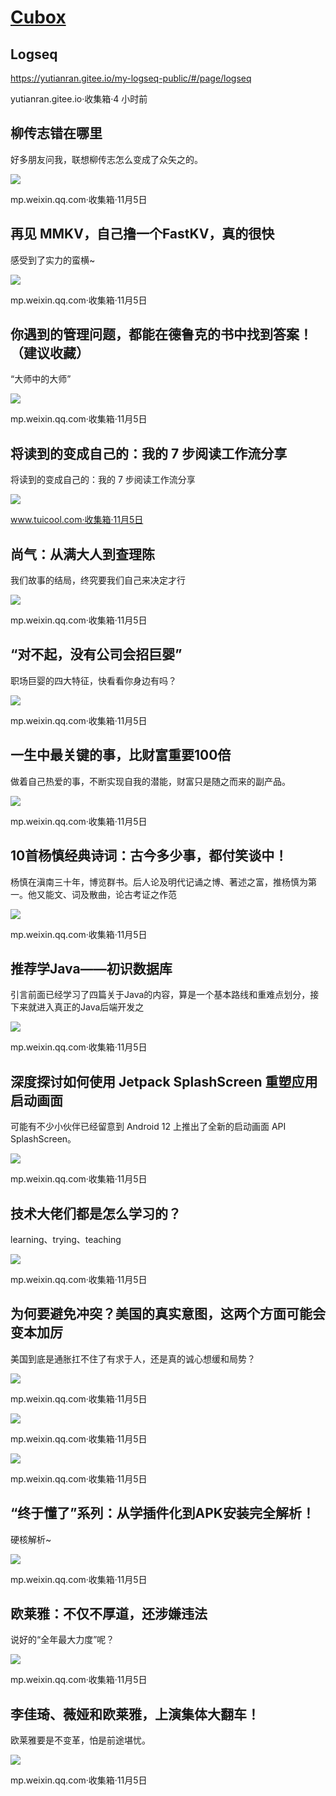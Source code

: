 # [Cubox](https://cubox.pro/web/save/inbox)

## Logseq

https://yutianran.gitee.io/my-logseq-public/#/page/logseq

yutianran.gitee.io·收集箱·4 小时前

## 柳传志错在哪里

好多朋友问我，联想柳传志怎么变成了众矢之的。

![](https://image.cubox.pro/surface/2021111920172735595/39872.jpg?imageMogr2/auto-orient/thumbnail/300x/blur/1x0/quality/85/ignore-error/1)

mp.weixin.qq.com·收集箱·11月5日

## 再见 MMKV，自己撸一个FastKV，真的很快

感受到了实力的蛮横~

![](https://image.cubox.pro/surface/2021111920165589591/12911.jpg?imageMogr2/auto-orient/thumbnail/300x/blur/1x0/quality/85/ignore-error/1)

mp.weixin.qq.com·收集箱·11月5日

## 你遇到的管理问题，都能在德鲁克的书中找到答案！（建议收藏）

“大师中的大师”

![](https://image.cubox.pro/surface/2021111920102461811/33511.jpg?imageMogr2/auto-orient/thumbnail/300x/blur/1x0/quality/85/ignore-error/1)

mp.weixin.qq.com·收集箱·11月5日

## 将读到的变成自己的：我的 7 步阅读工作流分享

将读到的变成自己的：我的 7 步阅读工作流分享

![](https://image.cubox.pro/surface/2021111920054098585/18363.jpg?imageMogr2/auto-orient/thumbnail/300x/blur/1x0/quality/85/ignore-error/1)

www.tuicool.com·收集箱·11月5日

## 尚气：从满大人到查理陈

我们故事的结局，终究要我们自己来决定才行

![](https://image.cubox.pro/surface/2021111919553167153/77796.jpg?imageMogr2/auto-orient/thumbnail/300x/blur/1x0/quality/85/ignore-error/1)

mp.weixin.qq.com·收集箱·11月5日

## “对不起，没有公司会招巨婴”

职场巨婴的四大特征，快看看你身边有吗？

![](https://image.cubox.pro/surface/2021111919550089254/73614.jpg?imageMogr2/auto-orient/thumbnail/300x/blur/1x0/quality/85/ignore-error/1)

mp.weixin.qq.com·收集箱·11月5日

## 一生中最关键的事，比财富重要100倍

做着自己热爱的事，不断实现自我的潜能，财富只是随之而来的副产品。

![](https://image.cubox.pro/surface/2021111919535783085/41013.jpg?imageMogr2/auto-orient/thumbnail/300x/blur/1x0/quality/85/ignore-error/1)

mp.weixin.qq.com·收集箱·11月5日

## 10首杨慎经典诗词：古今多少事，都付笑谈中！

杨慎在滇南三十年，博览群书。后人论及明代记诵之博、著述之富，推杨慎为第一。他又能文、词及散曲，论古考证之作范

![](https://image.cubox.pro/surface/2021111919533312145/57657.jpg?imageMogr2/auto-orient/thumbnail/300x/blur/1x0/quality/85/ignore-error/1)

mp.weixin.qq.com·收集箱·11月5日

## 推荐学Java——初识数据库

引言前面已经学习了四篇关于Java的内容，算是一个基本路线和重难点划分，接下来就进入真正的Java后端开发之

![](https://image.cubox.pro/surface/2021111919530625210/17356.jpg?imageMogr2/auto-orient/thumbnail/300x/blur/1x0/quality/85/ignore-error/1)

mp.weixin.qq.com·收集箱·11月5日

## 深度探讨如何使用 Jetpack SplashScreen 重塑应用启动画面

可能有不少小伙伴已经留意到 Android 12 上推出了全新的启动画面 API SplashScreen。

![](https://image.cubox.pro/surface/2021111919515747372/16296.jpg?imageMogr2/auto-orient/thumbnail/300x/blur/1x0/quality/85/ignore-error/1)

mp.weixin.qq.com·收集箱·11月5日

## 技术大佬们都是怎么学习的？

learning、trying、teaching

![](https://image.cubox.pro/surface/2021111919505161398/94381.jpg?imageMogr2/auto-orient/thumbnail/300x/blur/1x0/quality/85/ignore-error/1)

mp.weixin.qq.com·收集箱·11月5日

## 为何要避免冲突？美国的真实意图，这两个方面可能会变本加厉

美国到底是通胀扛不住了有求于人，还是真的诚心想缓和局势？

![](https://image.cubox.pro/surface/2021111919371845572/38914.jpg?imageMogr2/auto-orient/thumbnail/300x/blur/1x0/quality/85/ignore-error/1)

mp.weixin.qq.com·收集箱·11月5日

![](https://image.cubox.pro/surface/2021111908532740215/74933.jpg?imageMogr2/auto-orient/thumbnail/300x/blur/1x0/quality/85/ignore-error/1)

mp.weixin.qq.com·收集箱·11月5日

![](https://image.cubox.pro/surface/2021111908485768384/48567.jpg?imageMogr2/auto-orient/thumbnail/300x/blur/1x0/quality/85/ignore-error/1)

mp.weixin.qq.com·收集箱·11月5日

## “终于懂了”系列：从学插件化到APK安装完全解析！

硬核解析~

![](https://image.cubox.pro/surface/2021111908372365859/75300.jpg?imageMogr2/auto-orient/thumbnail/300x/blur/1x0/quality/85/ignore-error/1)

mp.weixin.qq.com·收集箱·11月5日

## 欧莱雅：不仅不厚道，还涉嫌违法

说好的“全年最大力度”呢？

![](https://image.cubox.pro/surface/2021111907470941095/88079.jpg?imageMogr2/auto-orient/thumbnail/300x/blur/1x0/quality/85/ignore-error/1)

mp.weixin.qq.com·收集箱·11月5日

## 李佳琦、薇娅和欧莱雅，上演集体大翻车！

欧莱雅要是不变革，怕是前途堪忧。

![](https://image.cubox.pro/surface/2021111907394223167/87642.jpg?imageMogr2/auto-orient/thumbnail/300x/blur/1x0/quality/85/ignore-error/1)

mp.weixin.qq.com·收集箱·11月5日

